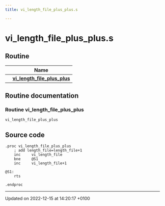 ```yaml
---
title: vi_length_file_plus_plus.s

---
```


# vi_length_file_plus_plus.s



## Routine

|                | Name           |
| -------------- | -------------- |
| | **[vi_length_file_plus_plus](Files/vi__length__file__plus__plus_8s.md#Routine-vi-length-file-plus-plus)** |


## Routine documentation

### Routine vi_length_file_plus_plus

```ca65
vi_length_file_plus_plus
```




## Source code

```ca65
.proc vi_length_file_plus_plus
    ; add length_file=length_file+1
    inc     vi_length_file
    bne     @S1
    inc     vi_length_file+1

@S1:
    rts

.endproc
```


-------------------------------

Updated on 2022-12-15 at 14:20:17 +0100

